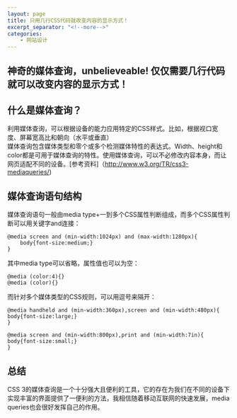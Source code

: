 ```yaml
---
layout: page
title: 只用几行CSS代码就改变内容的显示方式！  
excerpt_separator: "<!--more-->"
categories:
    - 网站设计
---   
```


神奇的媒体查询，unbelieveable! 仅仅需要几行代码就可以改变内容的显示方式！  
---   
  
<!--more-->  
## 什么是媒体查询？  
利用媒体查询，可以根据设备的能力应用特定的CSS样式。比如，根据视口宽度、屏幕宽高比和朝向（水平或垂直）  
媒体查询包含媒体类型和零个或多个检测媒体特性的表达式。Width、height和color都是可用于媒体查询的特性。使用媒体查询，可以不必修改内容本身，而让网页适配不同的设备。[参考资料]（http://www.w3.org/TR/css3-mediaqueries/)  
  
## 媒体查询语句结构  
媒体查询语句一般由media type+一到多个CSS属性判断组成，而多个CSS属性判断可以用关键字and连接：  
```  
@media screen and (min-width:1024px) and (max-width:1280px){
	body{font-size:medium;}
}  
```  
其中media type可以省略，属性值也可以为空：  
```
@media (color:4){}
@media (color){}  
```  
而针对多个媒体类型的CSS规则，可以用逗号来隔开：  
```  
@media handheld and (min-width:360px),screen and (min-width:480px){
body{font-size:large;}
}  
```  
```  
@media screen and (min-width:800px),print and (min-width:7in){
body{font-size:small;}
}  
```  
  
## 总结
CSS 3的媒体查询是一个十分强大且便利的工具，它的存在为我们在不同的设备下实现丰富的界面提供了一便利的方法，我相信随着移动互联网的快速发展，media queries也会很好发挥自己的作用。